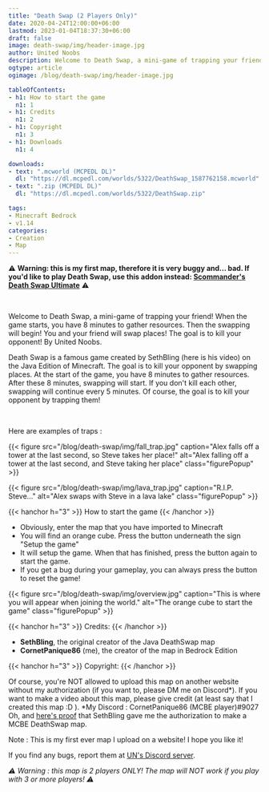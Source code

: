 ```yaml
---
title: "Death Swap (2 Players Only)"
date: 2020-04-24T12:00:00+06:00
lastmod: 2023-01-04T18:37:30+06:00
draft: false
image: death-swap/img/header-image.jpg
author: United Noobs
description: Welcome to Death Swap, a mini-game of trapping your friend! When the game starts, you have 8 minutes to gather resources. Then the swapping will begin! You and your friend will swap places! The goal is to kill your opponent!
ogtype: article
ogimage: /blog/death-swap/img/header-image.jpg

tableOfContents:
- h1: How to start the game
  n1: 1
- h1: Credits
  n1: 2
- h1: Copyright
  n1: 3
- h1: Downloads
  n1: 4

downloads:
- text: ".mcworld (MCPEDL DL)"
  dl: "https://dl.mcpedl.com/worlds/5322/DeathSwap_1587762158.mcworld"
- text: ".zip (MCPEDL DL)"
  dl: "https://dl.mcpedl.com/worlds/5322/DeathSwap.zip"

tags:
- Minecraft Bedrock
- v1.14
categories:
- Creation
- Map
---
```


⚠️ **Warning: this is my first map, therefore it is very buggy and... bad. If you'd like to play Death Swap, use this addon instead: [Scommander's Death Swap Ultimate](https://mcpedl.com/deathswap-ultimate-addon/)** ⚠️

&nbsp;

Welcome to Death Swap, a mini-game of trapping your friend! When the game starts, you have 8 minutes to gather resources. Then the swapping will begin! You and your friend will swap places! The goal is to kill your opponent! By United Noobs.

Death Swap is a famous game created by SethBling (here is his video) on the Java Edition of Minecraft. The goal is to kill your opponent by swapping places.
At the start of the game, you have 8 minutes to gather resources. After these 8 minutes, swapping will start. If you don't kill each other, swapping will continue every 5 minutes. Of course, the goal is to kill your opponent by trapping them!

&nbsp;

Here are examples of traps : 

{{< figure src="/blog/death-swap/img/fall_trap.jpg" caption="Alex falls off a tower at the last second, so Steve takes her place!" alt="Alex falling off a tower at the last second, and Steve taking her place" class="figurePopup" >}}

{{< figure src="/blog/death-swap/img/lava_trap.jpg" caption="R.I.P. Steve..." alt="Alex swaps with Steve in a lava lake" class="figurePopup" >}}

{{< hanchor h="3" >}}
How to start the game
{{< /hanchor >}}

- Obviously, enter the map that you have imported to Minecraft
- You will find an orange cube. Press the button underneath the sign "Setup the game"
- It will setup the game. When that has finished, press the button again to start the game.
- If you get a bug during your gameplay, you can always press the button to reset the game!

{{< figure src="/blog/death-swap/img/overview.jpg" caption="This is where you will appear when joining the world." alt="The orange cube to start the game" class="figurePopup" >}}

{{< hanchor h="3" >}}
Credits:
{{< /hanchor >}}

- **SethBling**, the original creator of the Java DeathSwap map
- **CornetPanique86** (me), the creator of the map in Bedrock Edition

{{< hanchor h="3" >}}
Copyright:
{{< /hanchor >}}

Of course, you're NOT allowed to upload this map on another website without my authorization (if you want to, please DM me on Discord*). If you want to make a video about this map, please give credit (at least say that I created this map :D ).
*My Discord : CornetPanique86 (MCBE player)#9027
Oh, and [here's proof](https://www.reddit.com/r/SethBlingSuggestions/comments/g5btc2/how_do_i_contact_sethbling_because_i_have_a/?utm_source=share&utm_medium=web2x&context=3) that SethBling gave me the authorization to make a MCBE DeathSwap map.

Note : This is my first ever map I upload on a website! I hope you like it!

If you find any bugs, report them at [UN's Discord server](https://discord.gg/dJJyryc).

*⚠ Warning : this map is 2 players ONLY! The map will NOT work if you play with 3 or more players! ⚠*